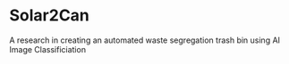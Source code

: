 # Solar2Can
A research in creating an automated waste segregation trash bin using AI Image Classificiation

